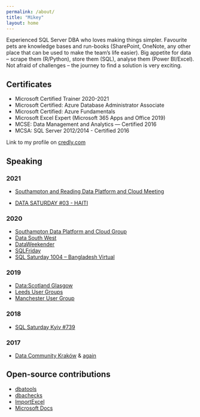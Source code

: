 ```yaml
---
permalink: /about/
title: "Mikey"
layout: home
---
```


Experienced SQL Server DBA who loves making things simpler. Favourite pets are knowledge bases and run-books (SharePoint, OneNote, any other place that can be used to make the team’s life easier). Big appetite for data – scrape them (R/Python), store them (SQL), analyse them (Power BI/Excel).
Not afraid of challenges – the journey to find a solution is very exciting.

## Certificates

- Microsoft Certified Trainer 2020-2021
- Microsoft Certified: Azure Database Administrator Associate
- Microsoft Certified: Azure Fundamentals
- Microsoft Excel Expert (Microsoft 365 Apps and Office 2019)
- MCSE: Data Management and Analytics — Certified 2016
- MCSA: SQL Server 2012/2014 - Certified 2016

Link to my profile on [credly.com](https://www.credly.com/users/michal-bronowski/badges)

## Speaking

### 2021

- [Southampton and Reading Data Platform and Cloud Meeting](https://www.meetup.com/en-AU/Southampton-Data-Platform-and-Cloud-Group/events/276379978/)

- [DATA SATURDAY #03 - HAITI](https://datasaturdays.com/2021-03-27-datasaturday0003/)

### 2020

- [Southampton Data Platform and Cloud Group](https://www.meetup.com/Southampton-Data-Platform-and-Cloud-Group/events/266970185/)
- [Data South West](https://www.meetup.com/SQL-South-West/events/tbvdvqybclbgc/)
- [DataWeekender](https://www.dataweekender.com/schedule)
- [SQLFriday](https://sqlfriday.net/past-sql-friday-sessions/sql-friday-21-mikey-bronowski-on-multi-server-agent-jobs-administration-with-happy-faces-and-pigeons/l_raGZbd2DqzC40PJuWsg)
- [SQL Saturday 1004 – Bangladesh Virtual](https://web.archive.org/web/20210105062150/http://sqlsaturday.com/1004/)

### 2019

- [Data:Scotland Glasgow](http://datascotland.org/)
- [Leeds User Groups](https://www.meetup.com/en-AU/dataleeds/events/255664587/)
- [Manchester User Group](https://www.meetup.com/en-AU/McrDataPlatform/events/256671093/)

### 2018
- [SQL Saturday Kyiv #739](https://www.sqlsaturday.com/739/EventHome.aspx)

### 2017

- [Data Community Kraków](https://www.meetup.com/en-AU/PLSSUG/events/234317158/) & [again](https://www.meetup.com/en-AU/PLSSUG/events/245361793/)

## Open-source contributions
- [dbatools](https://github.com/sqlcollaborative/dbatools)
- [dbachecks](https://github.com/sqlcollaborative/dbachecks)
- [ImportExcel](https://github.com/dfinke/ImportExcel)
- [Microsoft Docs](https://github.com/MicrosoftDocs)